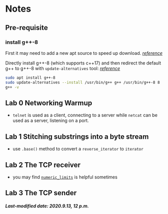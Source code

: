 # Notes

## Pre-requisite

### install g++-8

First it may need to add a new apt source to speed up download. *[reference]()*

Directly install g++-8 (which supports c++17) and then redirect the default g++ to g++-8 with `update-alternatives` tool: *[reference](https://linuxconfig.org/how-to-switch-between-multiple-gcc-and-g-compiler-versions-on-ubuntu-20-04-lts-focal-fossa)*

```bash
sudo apt install g++-8
sudo update-alternatives --install /usr/bin/g++ g++ /usr/bin/g++-8 8
g++ -v
```

## Lab 0  Networking Warmup

+ `telnet` is used as a client, connecting to a server while `netcat` can be used as a server, listening on a port.

## Lab 1  Stitching substrings into a byte stream

+ use `.base()` method to convert a `reverse_iterator` to `iterator`

## Lab 2  The TCP receiver

+ you may find [`numeric_limits`](https://en.cppreference.com/w/cpp/types/numeric_limits) is helpful sometimes

## Lab 3  The TCP sender

##### Last-modified date: 2020.9.13, 12 p.m.
